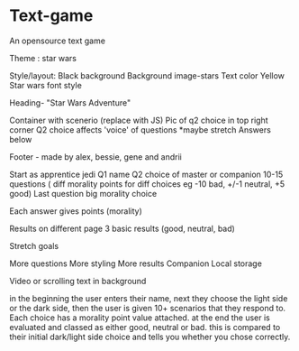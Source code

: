 # Text-game
An opensource text game


Theme : star wars

Style/layout:  Black background
	Background image-stars
	Text color Yellow
	Star wars font style
	
Heading- "Star Wars Adventure"

Container with scenerio (replace with JS)
Pic of q2 choice in top right corner
Q2 choice affects 'voice' of questions  *maybe stretch
Answers below

Footer - made by alex, bessie, gene and andrii

Start as apprentice jedi
Q1 name
Q2 choice of master or companion
10-15 questions ( diff morality points for diff choices eg -10 bad, +/-1 neutral, +5 good)
Last question big morality choice

Each answer gives points (morality)

Results on different page
3 basic results (good, neutral, bad)


Stretch goals

More questions
More styling
More results
Companion
Local storage

Video or scrolling text in background


in the beginning the user enters their name, next they choose the light side or the dark side, then the user is given 10+ scenarios that they respond to.  Each choice has a morality point value attached.  at the end the user is evaluated and classed as either good, neutral or bad.  this is compared to their initial dark/light side choice and tells you whether you chose correctly. 
